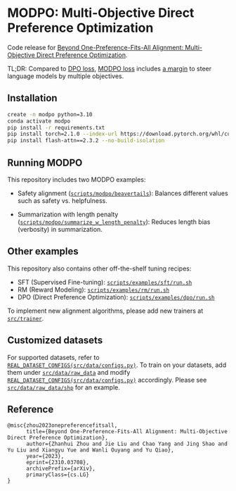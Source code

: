 # MODPO: Multi-Objective Direct Preference Optimization

Code release for [Beyond One-Preference-Fits-All Alignment: Multi-Objective Direct Preference Optimization](https://arxiv.org/pdf/2310.03708.pdf).

TL;DR: Compared to [DPO loss](https://github.com/ZHZisZZ/modpo/blob/main/src/trainer/dpo_trainer.py#L413), [MODPO loss](https://github.com/ZHZisZZ/modpo/blob/main/src/trainer/modpo_trainer.py#L142) includes [a margin](https://github.com/ZHZisZZ/modpo/blob/main/src/trainer/modpo_trainer.py#L151-L152) to steer language models by multiple objectives.

## Installation

```bash
create -n modpo python=3.10
conda activate modpo
pip install -r requirements.txt
pip install torch=2.1.0 --index-url https://download.pytorch.org/whl/cu118 
pip install flash-attn==2.3.2 --no-build-isolation
```

## Running MODPO

This repository includes two MODPO examples:

- Safety alignment ([`scripts/modpo/beavertails`](https://github.com/ZHZisZZ/modpo/blob/main/scripts/modpo/beavertails)): Balances different values such as safety vs. helpfulness.

- Summarization with length penalty ([`scripts/modpo/summarize_w_length_penalty`](https://github.com/ZHZisZZ/modpo/blob/main/scripts/modpo/summarize_w_length_penalty)): Reduces length bias (verbosity) in summarization.

## Other examples

This repository also contains other off-the-shelf tuning recipes:

- SFT (Supervised Fine-tuning): [`scripts/examples/sft/run.sh`](https://github.com/ZHZisZZ/modpo/blob/main/scripts/examples/sft/run.sh)
- RM (Reward Modeling): [`scripts/examples/rm/run.sh`](https://github.com/ZHZisZZ/modpo/blob/main/scripts/examples/rm/run.sh)
- DPO (Direct Preference Optimization): [`scripts/examples/dpo/run.sh`](https://github.com/ZHZisZZ/modpo/blob/main/scripts/examples/dpo/run.sh)

To implement new alignment algorithms, please add new trainers at [`src/trainer`](https://github.com/ZHZisZZ/modpo/blob/main/src/trainer).


## Customized datasets

For supported datasets, refer to [`REAL_DATASET_CONFIGS(src/data/configs.py)`](https://github.com/ZHZisZZ/modpo/blob/main/src/data/configs.py#L19).
To train on your datasets, add them under [`src/data/raw_data`](https://github.com/ZHZisZZ/modpo/blob/main/src/data/raw_data) and modify [`REAL_DATASET_CONFIGS(src/data/configs.py)`](https://github.com/ZHZisZZ/modpo/blob/main/src/data/configs.py#L19) accordingly. Please see [`src/data/raw_data/shp`](https://github.com/ZHZisZZ/modpo/blob/main/src/data/raw_data/shp.py) for an example.

## Reference

```
@misc{zhou2023onepreferencefitsall,
      title={Beyond One-Preference-Fits-All Alignment: Multi-Objective Direct Preference Optimization}, 
      author={Zhanhui Zhou and Jie Liu and Chao Yang and Jing Shao and Yu Liu and Xiangyu Yue and Wanli Ouyang and Yu Qiao},
      year={2023},
      eprint={2310.03708},
      archivePrefix={arXiv},
      primaryClass={cs.LG}
}
```

